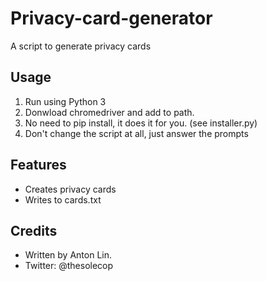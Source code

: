 # Privacy-card-generator
A script to generate privacy cards
## Usage
1. Run using Python 3
2. Donwload chromedriver and add to path.
3. No need to pip install, it does it for you. (see installer.py)
4. Don't change the script at all, just answer the prompts
## Features
- Creates privacy cards
-  Writes to cards.txt

## Credits
- Written by Anton Lin. 
- Twitter: @thesolecop

